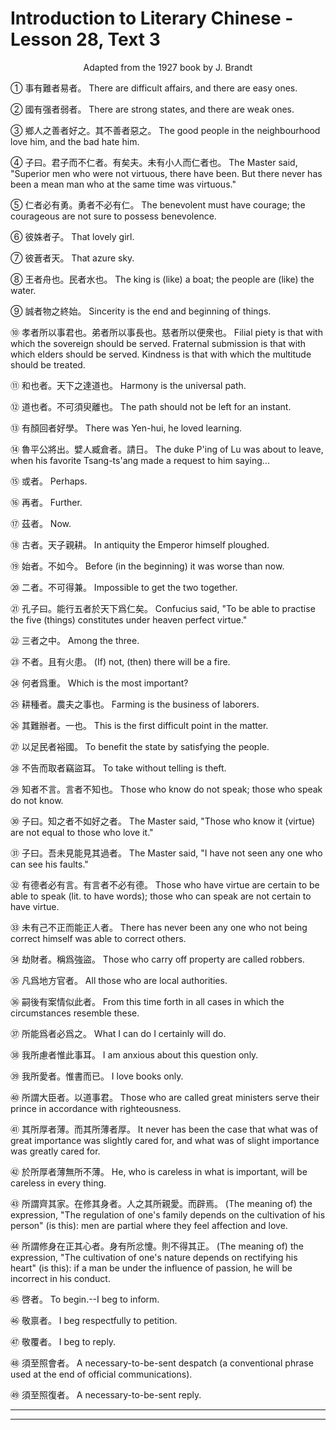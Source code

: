 # Introduction to Literary Chinese - Lesson 28, Text 3

<center>Adapted from the 1927 book by J. Brandt</center>

<!--
3. Grammatical section. INDIVIDUAL PARTICLES The particle che. 357 The particle is used in the following ways: I. 者 is often joined to individual words in order to em- phasize them. In such cases ✗ is sometimes preceded by: a) joined to adjectives (ex. 1, 2, 3, 4, 5, 6, 7). b) دو to nouns (ex. 8, 9, 10, 11, 12). c) to proper names (ex. 13, 14). d) to adverbs (ex. 15, 16, 17, 18, 19). e) to numerals (ex. 20, 21, 22). f) to negatives (ex. 23). g) to pronouns (ex. 27). 2. Joined to verbs forms: 者 a) gerunds or verbal nouns (ex. 25, 26, 27, 28). b) participles (ex. 29, 30, 31, 32, 33, 34, 35, 36). 3. The combination 所 with a 者 verb put be- tween, forms an adjective clause: "that which "those who ", and also verbal nouns. (ex. 37, 38, 39, 40, 41, 42, 43, 44). 4. is also used in some conventional phrases which serve as headings in letters, petitions and official communica- tions, and as concluding phrases in official despatches (ex. 45, 46, 47, 48, 49).

 -->

<!--

事有難者易者國有强者弱者3鄉人之善者好之其不善者惡
之子曰君子而不仁者有矣夫未有小人而仁者也 5仁者必有勇
勇者不必有仁。彼姝者子?彼蒼者天王者舟也民者水也,誠
者物之終始孝者所以事君也弟者所以事長也慈者所以便衆也
和也者天下之達道也道也者不可須臾離也有顏回者好學
魯平公將出嬖人臧倉者請日 15或者165再者茲者2656古者天子
親耕始者不如今 20二者不可得兼 24孔子凡能行五者於天下爲
仁矣三者之中 35 不者且有火患 4何者爲重 25耕種者農夫之事
也 656其難辦者一也 27以足民者裕國286 不告而取者竊盜耳 29知者
不言言者不知也 30 子日知之者不如好之者子日吾未見能見其
過者 323有德者必有言有言者不必有德 353 未有己不正而能正人者

劫財者稱爲強盜 35凡爲地方官
者 650嗣後有案情似此者 323所能爲
者 者 650嗣後有案情似此者 323所能 必爲之 38我所慮者惟此事耳
者必爲之我所慮者惟此事耳
我所愛者惟書而己所謂大臣者
以道事君 #4#其所厚者薄而其所薄
者厚未之有也於所厚者薄無所
不薄 45 所謂齊其家在修 其身者 人
之 其所 親愛而辟焉 所謂 修身 在
正其心者身有所忿憶則不得 其正
啓者 46404敬禀者 47敬覆者 684須至
照會者 49須至照復者

 -->

 <!--
 
 TRANSLATION. I. There are difficult affairs, and there are easy ones. 2. There are strong states, and there are weak ones. 3. The good people in the neighbourhood(鄉人之)love him, and the bad hate him. 4. The Master said, "Superior men who were not virtuous, there have been. But there never has been a mean man who at the same time was virtuous. 5. The benevolent must have courage; the courageous are not sure to possess benevolence. 6. That lovely girl. 7. That azure sky. 8. The king is (like) a boat; the people are (like) the water. 9. Sincerity is the end and beginning of things. 10. Filial piety is that with which (所以) the sovereign should be served. Fraternal submission (弟者) is that with which elders should be served. Kindness is that with which the multitude should be treated. 11. Harmony is the universal path. 12. The path should not be left for an instant (須臾). 13. There was Yen-hui, he loved learning. 14. The duke P'ing of Lu was about to leave, when his favorite Tsang-ts'ang made a request to him saying....... 15. Perhaps. 16. Further. 17. Now.
 18. In antiquity the Emperor himself ploughed. 19. Before (in the beginning) it was worse than now. 20. Impossible to get the two together. 21. Confucius said, "To be able to practise the five (things) con- stitutes under heaven perfect virtue (f)." 22. Among the three. 23. (If) not, (then) there will be a fire. ( here a particle of approaching action). 24. Which is the most important? 25. Farming is the business of laborers. 26. This is the first difficult point in the matter. 27. To benefit the state by satisfying the people. 28. To take without telling is theft. 29. Those who know do not speak; those who speak do not know. 30. The Master said, "Those who know it (virtue) are not equal to those who love it." 31. The Master said, "I have not seen any one who can see his faults." 32. Those who have virtue are certain to be able to speak (lit. to have words); those who can speak are not certain to have virtue. 33. There has never been any one who not being correct himself was able to correct others. 34. Those who carry off property are called robbers. 35. All those who are local authorities. 36. From this time forth in all cases in which the circumstances resemble these.

37. What I can do I certainly will do. 38. I am anxious about this question only. 39. I love books only. 40. Those who are called great ministers serve their prince in accordance with righteousness. 41. It never has been the case (未之有也) that what was of great importance (所厚者) was slightly cared for(), and what was of slight importance(所薄 ) was greatly cared for(厚). 42. He, who is careless (if) in what is important, will be care- less in every thing (lit. there is nothing in which he would not be careless). 43. (The meaning of) the expression (所謂…………者),“The regulation (7) of one's family depends (在) on the cultivation of his person" (is this): men are partial where they feel affection and love. (之=於一“in regard to"). 44. (The meaning of) the expression, "The cultivation of one's nature depends on rectifying his heart" (is this): if a man be under the influence of passion, he will be in- correct in his conduct. 45. To begin, I beg to inform. 46. I beg respectfully to petition. 47. I beg to reply. 48. A necessary-to-be-sent despatch (a conventional phrase used at the end of official communications). 49. A necessary-to-be-sent reply.

 -->

① 事有難者易者。
There are difficult affairs, and there are easy ones.

② 國有强者弱者。
There are strong states, and there are weak ones.

③ 鄉人之善者好之。其不善者惡之。
The good people in the neighbourhood love him, and the bad hate him.

④ 子曰。君子而不仁者。有矣夫。未有小人而仁者也。
The Master said, "Superior men who were not virtuous, there have been. But there never has been a mean man who at the same time was virtuous."

⑤ 仁者必有勇。勇者不必有仁。
The benevolent must have courage; the courageous are not sure to possess benevolence.

⑥ 彼姝者子。
That lovely girl.

⑦ 彼蒼者天。
That azure sky.

⑧ 王者舟也。民者水也。
The king is (like) a boat; the people are (like) the water.

⑨ 誠者物之終始。
Sincerity is the end and beginning of things.

⑩ 孝者所以事君也。弟者所以事長也。慈者所以便衆也。
Filial piety is that with which the sovereign should be served. Fraternal submission is that with which elders should be served. Kindness is that with which the multitude should be treated.

⑪ 和也者。天下之達道也。
Harmony is the universal path.

⑫ 道也者。不可須臾離也。
The path should not be left for an instant.

⑬ 有顏回者好學。
There was Yen-hui, he loved learning.

⑭ 魯平公將出。嬖人臧倉者。請日。
The duke P'ing of Lu was about to leave, when his favorite Tsang-ts'ang made a request to him saying...

⑮ 或者。
Perhaps.

⑯ 再者。
Further.

⑰ 茲者。
Now.

⑱ 古者。天子親耕。
In antiquity the Emperor himself ploughed.

⑲ 始者。不如今。
Before (in the beginning) it was worse than now.

⑳ 二者。不可得兼。
Impossible to get the two together.

㉑ 孔子曰。能行五者於天下爲仁矣。
Confucius said, "To be able to practise the five (things) constitutes under heaven perfect virtue."

㉒ 三者之中。
Among the three.

㉓ 不者。且有火患。
(If) not, (then) there will be a fire.

㉔ 何者爲重。
Which is the most important?

㉕ 耕種者。農夫之事也。
Farming is the business of laborers.

㉖ 其難辦者。一也。
This is the first difficult point in the matter.

㉗ 以足民者裕國。
To benefit the state by satisfying the people.

㉘ 不告而取者竊盜耳。
To take without telling is theft.

㉙ 知者不言。言者不知也。
Those who know do not speak; those who speak do not know.

㉚ 子曰。知之者不如好之者。
The Master said, "Those who know it (virtue) are not equal to those who love it."

㉛ 子曰。吾未見能見其過者。
The Master said, "I have not seen any one who can see his faults."

㉜ 有德者必有言。有言者不必有德。
Those who have virtue are certain to be able to speak (lit. to have words); those who can speak are not certain to have virtue.

㉝ 未有己不正而能正人者。
There has never been any one who not being correct himself was able to correct others.

㉞ 劫財者。稱爲強盜。
Those who carry off property are called robbers.

㉟ 凡爲地方官者。
All those who are local authorities.

㊱ 嗣後有案情似此者。
From this time forth in all cases in which the circumstances resemble these.

㊲ 所能爲者必爲之。
What I can do I certainly will do.

㊳ 我所慮者惟此事耳。
I am anxious about this question only.

㊴ 我所愛者。惟書而已。
I love books only.

㊵ 所謂大臣者。以道事君。
Those who are called great ministers serve their prince in accordance with righteousness.

㊶ 其所厚者薄。而其所薄者厚。
It never has been the case that what was of great importance was slightly cared for, and what was of slight importance was greatly cared for.

㊷ 於所厚者薄無所不薄。
He, who is careless in what is important, will be careless in every thing.

㊸ 所謂齊其家。在修其身者。人之其所親愛。而辟焉。
(The meaning of) the expression, "The regulation of one's family depends on the cultivation of his person" (is this): men are partial where they feel affection and love.

㊹ 所謂修身在正其心者。身有所忿懥。則不得其正。
(The meaning of) the expression, "The cultivation of one's nature depends on rectifying his heart" (is this): if a man be under the influence of passion, he will be incorrect in his conduct.

㊺ 啓者。
To begin.--I beg to inform.

㊻ 敬禀者。
I beg respectfully to petition.

㊼ 敬覆者。
I beg to reply.

㊽ 須至照會者。
A necessary-to-be-sent despatch (a conventional phrase used at the end of official communications).

㊾ 須至照復者。
A necessary-to-be-sent reply.

---

---
